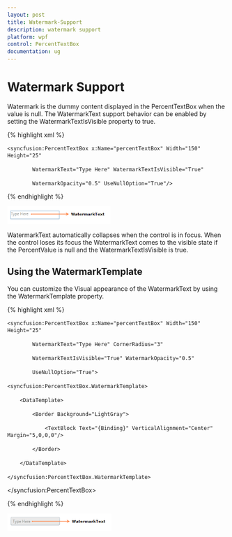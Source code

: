 ```yaml
---
layout: post
title: Watermark-Support
description: watermark support
platform: wpf
control: PercentTextBox 
documentation: ug
---
```


# Watermark Support

Watermark is the dummy content displayed in the PercentTextBox when the value is null. The WatermarkText support behavior can be enabled by setting the WatermarkTextIsVisible property to true.

 {% highlight xml %}

    

    <syncfusion:PercentTextBox x:Name="percentTextBox" Width="150" Height="25" 

            WatermarkText="Type Here" WatermarkTextIsVisible="True" 

            WatermarkOpacity="0.5" UseNullOption="True"/>

 {% endhighlight %}







![](Watermark-Support_images/Watermark-Support_img1.png)


WatermarkText automatically collapses when the control is in focus. When the control loses its focus the WatermarkText comes to the visible state if the PercentValue is null and the WatermarkTextIsVisible is true.

## Using the WatermarkTemplate

You can customize the Visual appearance of the WatermarkText by using the WatermarkTemplate property.

 {% highlight xml %}

   

    <syncfusion:PercentTextBox x:Name="percentTextBox" Width="150" Height="25" 

            WatermarkText="Type Here" CornerRadius="3" 

            WatermarkTextIsVisible="True" WatermarkOpacity="0.5" 

            UseNullOption="True">

    <syncfusion:PercentTextBox.WatermarkTemplate>

        <DataTemplate>

            <Border Background="LightGray">

                <TextBlock Text="{Binding}" VerticalAlignment="Center" Margin="5,0,0,0"/>

            </Border>

        </DataTemplate>

    </syncfusion:PercentTextBox.WatermarkTemplate>

</syncfusion:PercentTextBox>

 {% endhighlight %}







![](Watermark-Support_images/Watermark-Support_img2.png)


